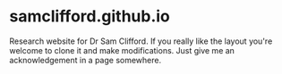 # samclifford.github.io

Research website for Dr Sam Clifford. If you really like the layout you're welcome to clone it and make modifications. Just give me an acknowledgement in a page somewhere.
